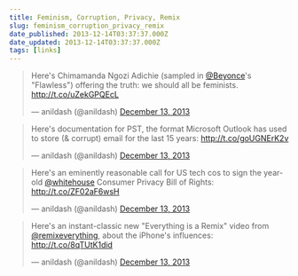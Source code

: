 ```yaml
---
title: Feminism, Corruption, Privacy, Remix
slug: feminism_corruption_privacy_remix
date_published: 2013-12-14T03:37:37.000Z
date_updated: 2013-12-14T03:37:37.000Z
tags: [links]
---
```


<blockquote class="twitter-tweet" data-dnt="true" data-theme="dark"><p lang="en" dir="ltr">Here&#39;s Chimamanda Ngozi Adichie (sampled in <a href="https://twitter.com/Beyonce?ref_src=twsrc%5Etfw">@Beyonce</a>&#39;s &quot;Flawless&quot;) offering the truth: we should all be feminists. <a href="http://t.co/uZekGPQEcL">http://t.co/uZekGPQEcL</a></p>&mdash; anildash (@anildash) <a href="https://twitter.com/anildash/status/411616559975526401?ref_src=twsrc%5Etfw">December 13, 2013</a></blockquote> <script async src="https://platform.twitter.com/widgets.js" charset="utf-8"></script>

<blockquote class="twitter-tweet" data-dnt="true" data-theme="dark"><p lang="en" dir="ltr">Here&#39;s documentation for PST, the format Microsoft Outlook has used to store (&amp; corrupt) email for the last 15 years: <a href="http://t.co/goUGNErK2v">http://t.co/goUGNErK2v</a></p>&mdash; anildash (@anildash) <a href="https://twitter.com/anildash/status/411616587888611328?ref_src=twsrc%5Etfw">December 13, 2013</a></blockquote>

<blockquote class="twitter-tweet" data-dnt="true" data-theme="dark"><p lang="en" dir="ltr">Here&#39;s an eminently reasonable call for US tech cos to sign the year-old <a href="https://twitter.com/WhiteHouse?ref_src=twsrc%5Etfw">@whitehouse</a> Consumer Privacy Bill of Rights: <a href="http://t.co/ZF02aF6wsH">http://t.co/ZF02aF6wsH</a></p>&mdash; anildash (@anildash) <a href="https://twitter.com/anildash/status/411616587896991744?ref_src=twsrc%5Etfw">December 13, 2013</a></blockquote>

<blockquote class="twitter-tweet" data-dnt="true" data-theme="dark"><p lang="en" dir="ltr">Here&#39;s an instant-classic new &quot;Everything is a Remix&quot; video from <a href="https://twitter.com/remixeverything?ref_src=twsrc%5Etfw">@remixeverything</a>, about the iPhone&#39;s influences: <a href="http://t.co/8qTUtK1did">http://t.co/8qTUtK1did</a></p>&mdash; anildash (@anildash) <a href="https://twitter.com/anildash/status/411616587909562368?ref_src=twsrc%5Etfw">December 13, 2013</a></blockquote>
